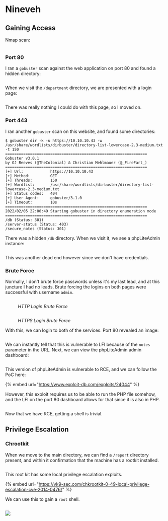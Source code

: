 # Nineveh

## Gaining Access

Nmap scan:

<figure><img src="../../../.gitbook/assets/image (1) (1).png" alt=""><figcaption></figcaption></figure>

### Port 80

I ran a `gobuster` scan against the web application on port 80 and found a hidden directory:

<figure><img src="../../../.gitbook/assets/image (41) (1).png" alt=""><figcaption></figcaption></figure>

When we visit the `/department` directory, we are presented with a login page:

<figure><img src="../../../.gitbook/assets/image (5) (3).png" alt=""><figcaption></figcaption></figure>

There was really nothing I could do with this page, so I moved on.

### Port 443

I ran another `gobuster` scan on this website, and found some directories:

```
$ gobuster dir -k -u https://10.10.10.43 -w /usr/share/wordlists/dirbuster/directory-list-lowercase-2.3-medium.txt -t 150
===============================================================
Gobuster v3.0.1
by OJ Reeves (@TheColonial) & Christian Mehlmauer (@_FireFart_)
===============================================================
[+] Url:            https://10.10.10.43
[+] Method:         GET
[+] Threads:        150
[+] Wordlist:       /usr/share/wordlists/dirbuster/directory-list-lowercase-2.3-medium.txt
[+] Status codes:   404
[+] User Agent:     gobuster/3.1.0
[+] Timeout:        10s
===============================================================
2022/02/05 22:00:49 Starting gobuster in directory enumeration mode
===============================================================
/db (Status: 301)
/server-status (Status: 403)
/secure_notes (Status: 301)
```

There was a hidden `/db` directory. When we visit it, we see a phpLiteAdmin instance:

<figure><img src="../../../.gitbook/assets/image (2) (3).png" alt=""><figcaption></figcaption></figure>

This was another dead end however since we don't have credentials.

### Brute Force

Normally, I don't brute force passwords unless it's my last lead, and at this juncture I had no leads. Brute forcing the logins on both pages were successful with username `admin`.&#x20;

<figure><img src="../../../.gitbook/assets/image (43) (4).png" alt=""><figcaption><p><em>HTTP Login Brute Force</em></p></figcaption></figure>

<figure><img src="../../../.gitbook/assets/image (12) (2).png" alt=""><figcaption><p><em>HTTPS Login Brute Force</em></p></figcaption></figure>

With this, we can login to both of the services. Port 80 revealed an image:

<figure><img src="../../../.gitbook/assets/image (45).png" alt=""><figcaption></figcaption></figure>

We can instantly tell that this is vulnerable to LFI because of the `notes` parameter in the URL. Next, we can view the phpLiteAdmin admin dashboard:

<figure><img src="../../../.gitbook/assets/image (44).png" alt=""><figcaption></figcaption></figure>

This version of phpLiteAdmin is vulnerable to RCE, and we can follow the PoC here:

{% embed url="https://www.exploit-db.com/exploits/24044" %}

However, this exploit requires us to be able to run the PHP file somehow, and the LFI on the port 80 dashboard allows for that since it is also in PHP.

<figure><img src="../../../.gitbook/assets/image (4) (2).png" alt=""><figcaption></figcaption></figure>

Now that we have RCE, getting a shell is trivial.&#x20;

## Privilege Escalation

### Chrootkit

When we move to the main directory, we can find a `/report` directory present, and within it confirmation that the machine has a rootkit installed.

<figure><img src="../../../.gitbook/assets/image (23) (2).png" alt=""><figcaption></figcaption></figure>

This root kit has some local privilege escalation exploits.&#x20;

{% embed url="https://vk9-sec.com/chkrootkit-0-49-local-privilege-escalation-cve-2014-0476/" %}

We can use this to gain a `root` shell.

<figure><img src="../../../.gitbook/assets/image (19) (1).png" alt=""><figcaption></figcaption></figure>

![](<../../../.gitbook/assets/image (36) (1).png>)
